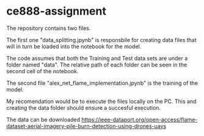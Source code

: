 # ce888-assignment

The repository contains two files.

The first one "data_splitting.jpynb" is responsbile for creating data files that will in turn be loaded into the notebook for the model. 

The code assumes that both the Training and Test data sets are under a folder named "data". The relative path of each folder can be seen in the second cell of the notebook.

The second file "alex_net_flame_implementation.jpynb" is the training of the model.

My recomendation would be to execute the files locally on the PC. This and creating the data folder should ensure a succesful execution.

The data can be downloaded https://ieee-dataport.org/open-access/flame-dataset-aerial-imagery-pile-burn-detection-using-drones-uavs
